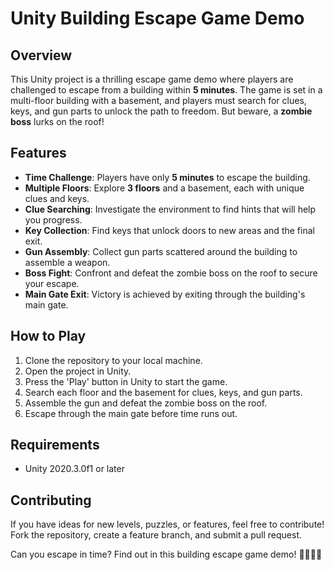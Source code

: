 # Unity Building Escape Game Demo

## Overview
This Unity project is a thrilling escape game demo where players are challenged to escape from a building within **5 minutes**. The game is set in a multi-floor building with a basement, and players must search for clues, keys, and gun parts to unlock the path to freedom. But beware, a **zombie boss** lurks on the roof!

## Features
- **Time Challenge**: Players have only **5 minutes** to escape the building.
- **Multiple Floors**: Explore **3 floors** and a basement, each with unique clues and keys.
- **Clue Searching**: Investigate the environment to find hints that will help you progress.
- **Key Collection**: Find keys that unlock doors to new areas and the final exit.
- **Gun Assembly**: Collect gun parts scattered around the building to assemble a weapon.
- **Boss Fight**: Confront and defeat the zombie boss on the roof to secure your escape.
- **Main Gate Exit**: Victory is achieved by exiting through the building's main gate.

## How to Play
1. Clone the repository to your local machine.
2. Open the project in Unity.
3. Press the 'Play' button in Unity to start the game.
4. Search each floor and the basement for clues, keys, and gun parts.
5. Assemble the gun and defeat the zombie boss on the roof.
6. Escape through the main gate before time runs out.

## Requirements
- Unity 2020.3.0f1 or later

## Contributing
If you have ideas for new levels, puzzles, or features, feel free to contribute! Fork the repository, create a feature branch, and submit a pull request.

Can you escape in time? Find out in this building escape game demo! 🏢🔑🧟‍♂️
